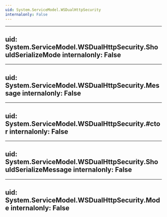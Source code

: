 ```yaml
---
uid: System.ServiceModel.WSDualHttpSecurity
internalonly: False
---
```


---
uid: System.ServiceModel.WSDualHttpSecurity.ShouldSerializeMode
internalonly: False
---

---
uid: System.ServiceModel.WSDualHttpSecurity.Message
internalonly: False
---

---
uid: System.ServiceModel.WSDualHttpSecurity.#ctor
internalonly: False
---

---
uid: System.ServiceModel.WSDualHttpSecurity.ShouldSerializeMessage
internalonly: False
---

---
uid: System.ServiceModel.WSDualHttpSecurity.Mode
internalonly: False
---
